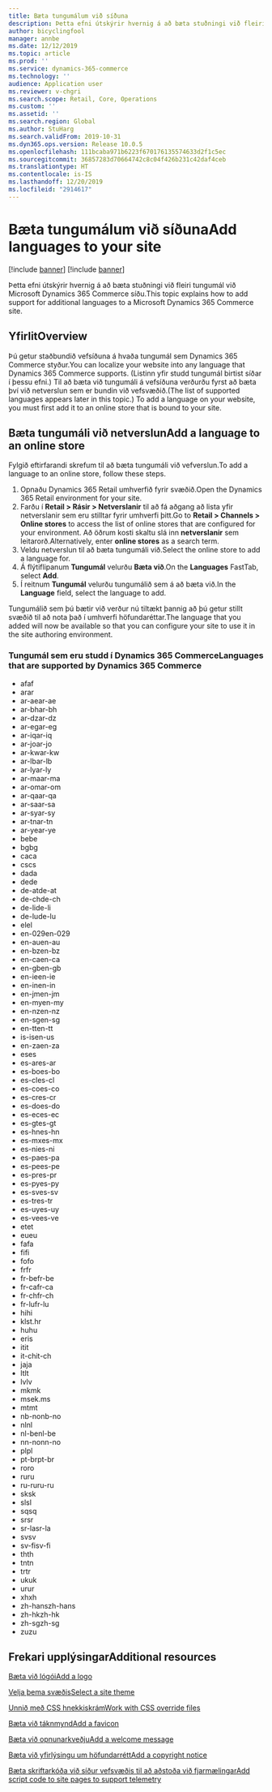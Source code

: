 ```yaml
---
title: Bæta tungumálum við síðuna
description: Þetta efni útskýrir hvernig á að bæta stuðningi við fleiri tungumál við Microsoft Dynamics 365 Commerce síðu.
author: bicyclingfool
manager: annbe
ms.date: 12/12/2019
ms.topic: article
ms.prod: ''
ms.service: dynamics-365-commerce
ms.technology: ''
audience: Application user
ms.reviewer: v-chgri
ms.search.scope: Retail, Core, Operations
ms.custom: ''
ms.assetid: ''
ms.search.region: Global
ms.author: StuHarg
ms.search.validFrom: 2019-10-31
ms.dyn365.ops.version: Release 10.0.5
ms.openlocfilehash: 111bcaba971b6223f670176135574633d2f1c5ec
ms.sourcegitcommit: 36857283d70664742c8c04f426b231c42daf4ceb
ms.translationtype: HT
ms.contentlocale: is-IS
ms.lasthandoff: 12/20/2019
ms.locfileid: "2914617"
---
```

# <a name="add-languages-to-your-site"></a><span data-ttu-id="397e2-103">Bæta tungumálum við síðuna</span><span class="sxs-lookup"><span data-stu-id="397e2-103">Add languages to your site</span></span>

[!include [banner](includes/preview-banner.md)]
[!include [banner](includes/banner.md)]

<span data-ttu-id="397e2-104">Þetta efni útskýrir hvernig á að bæta stuðningi við fleiri tungumál við Microsoft Dynamics 365 Commerce síðu.</span><span class="sxs-lookup"><span data-stu-id="397e2-104">This topic explains how to add support for additional languages to a Microsoft Dynamics 365 Commerce site.</span></span>

## <a name="overview"></a><span data-ttu-id="397e2-105">Yfirlit</span><span class="sxs-lookup"><span data-stu-id="397e2-105">Overview</span></span>

<span data-ttu-id="397e2-106">Þú getur staðbundið vefsíðuna á hvaða tungumál sem Dynamics 365 Commerce styður.</span><span class="sxs-lookup"><span data-stu-id="397e2-106">You can localize your website into any language that Dynamics 365 Commerce supports.</span></span> <span data-ttu-id="397e2-107">(Listinn yfir studd tungumál birtist síðar í þessu efni.) Til að bæta við tungumáli á vefsíðuna verðurðu fyrst að bæta því við netverslun sem er bundin við vefsvæðið.</span><span class="sxs-lookup"><span data-stu-id="397e2-107">(The list of supported languages appears later in this topic.) To add a language on your website, you must first add it to an online store that is bound to your site.</span></span>

## <a name="add-a-language-to-an-online-store"></a><span data-ttu-id="397e2-108">Bæta tungumáli við netverslun</span><span class="sxs-lookup"><span data-stu-id="397e2-108">Add a language to an online store</span></span>

<span data-ttu-id="397e2-109">Fylgið eftirfarandi skrefum til að bæta tungumáli við vefverslun.</span><span class="sxs-lookup"><span data-stu-id="397e2-109">To add a language to an online store, follow these steps.</span></span>

1. <span data-ttu-id="397e2-110">Opnaðu Dynamics 365 Retail umhverfið fyrir svæðið.</span><span class="sxs-lookup"><span data-stu-id="397e2-110">Open the Dynamics 365 Retail environment for your site.</span></span>
1. <span data-ttu-id="397e2-111">Farðu í **Retail \> Rásir \> Netverslanir** til að fá aðgang að lista yfir netverslanir sem eru stilltar fyrir umhverfi þitt.</span><span class="sxs-lookup"><span data-stu-id="397e2-111">Go to **Retail \> Channels \> Online stores** to access the list of online stores that are configured for your environment.</span></span> <span data-ttu-id="397e2-112">Að öðrum kosti skaltu slá inn **netverslanir** sem leitarorð.</span><span class="sxs-lookup"><span data-stu-id="397e2-112">Alternatively, enter **online stores** as a search term.</span></span>
1. <span data-ttu-id="397e2-113">Veldu netverslun til að bæta tungumáli við.</span><span class="sxs-lookup"><span data-stu-id="397e2-113">Select the online store to add a language for.</span></span>
1. <span data-ttu-id="397e2-114">Á flýtiflipanum **Tungumál** velurðu **Bæta við**.</span><span class="sxs-lookup"><span data-stu-id="397e2-114">On the **Languages** FastTab, select **Add**.</span></span>
1. <span data-ttu-id="397e2-115">Í reitnum **Tungumál** velurðu tungumálið sem á að bæta við.</span><span class="sxs-lookup"><span data-stu-id="397e2-115">In the **Language** field, select the language to add.</span></span>

<span data-ttu-id="397e2-116">Tungumálið sem þú bætir við verður nú tiltækt þannig að þú getur stillt svæðið til að nota það í umhverfi höfundaréttar.</span><span class="sxs-lookup"><span data-stu-id="397e2-116">The language that you added will now be available so that you can configure your site to use it in the site authoring environment.</span></span>

### <a name="languages-that-are-supported-by-dynamics-365-commerce"></a><span data-ttu-id="397e2-117">Tungumál sem eru studd í Dynamics 365 Commerce</span><span class="sxs-lookup"><span data-stu-id="397e2-117">Languages that are supported by Dynamics 365 Commerce</span></span>

- <span data-ttu-id="397e2-118">af</span><span class="sxs-lookup"><span data-stu-id="397e2-118">af</span></span>
- <span data-ttu-id="397e2-119">ar</span><span class="sxs-lookup"><span data-stu-id="397e2-119">ar</span></span>
- <span data-ttu-id="397e2-120">ar-ae</span><span class="sxs-lookup"><span data-stu-id="397e2-120">ar-ae</span></span>
- <span data-ttu-id="397e2-121">ar-bh</span><span class="sxs-lookup"><span data-stu-id="397e2-121">ar-bh</span></span>
- <span data-ttu-id="397e2-122">ar-dz</span><span class="sxs-lookup"><span data-stu-id="397e2-122">ar-dz</span></span>
- <span data-ttu-id="397e2-123">ar-eg</span><span class="sxs-lookup"><span data-stu-id="397e2-123">ar-eg</span></span>
- <span data-ttu-id="397e2-124">ar-iq</span><span class="sxs-lookup"><span data-stu-id="397e2-124">ar-iq</span></span>
- <span data-ttu-id="397e2-125">ar-jo</span><span class="sxs-lookup"><span data-stu-id="397e2-125">ar-jo</span></span>
- <span data-ttu-id="397e2-126">ar-kw</span><span class="sxs-lookup"><span data-stu-id="397e2-126">ar-kw</span></span>
- <span data-ttu-id="397e2-127">ar-lb</span><span class="sxs-lookup"><span data-stu-id="397e2-127">ar-lb</span></span>
- <span data-ttu-id="397e2-128">ar-ly</span><span class="sxs-lookup"><span data-stu-id="397e2-128">ar-ly</span></span>
- <span data-ttu-id="397e2-129">ar-ma</span><span class="sxs-lookup"><span data-stu-id="397e2-129">ar-ma</span></span>
- <span data-ttu-id="397e2-130">ar-om</span><span class="sxs-lookup"><span data-stu-id="397e2-130">ar-om</span></span>
- <span data-ttu-id="397e2-131">ar-qa</span><span class="sxs-lookup"><span data-stu-id="397e2-131">ar-qa</span></span>
- <span data-ttu-id="397e2-132">ar-sa</span><span class="sxs-lookup"><span data-stu-id="397e2-132">ar-sa</span></span>
- <span data-ttu-id="397e2-133">ar-sy</span><span class="sxs-lookup"><span data-stu-id="397e2-133">ar-sy</span></span>
- <span data-ttu-id="397e2-134">ar-tn</span><span class="sxs-lookup"><span data-stu-id="397e2-134">ar-tn</span></span>
- <span data-ttu-id="397e2-135">ar-ye</span><span class="sxs-lookup"><span data-stu-id="397e2-135">ar-ye</span></span>
- <span data-ttu-id="397e2-136">be</span><span class="sxs-lookup"><span data-stu-id="397e2-136">be</span></span>
- <span data-ttu-id="397e2-137">bg</span><span class="sxs-lookup"><span data-stu-id="397e2-137">bg</span></span>
- <span data-ttu-id="397e2-138">ca</span><span class="sxs-lookup"><span data-stu-id="397e2-138">ca</span></span>
- <span data-ttu-id="397e2-139">cs</span><span class="sxs-lookup"><span data-stu-id="397e2-139">cs</span></span>
- <span data-ttu-id="397e2-140">da</span><span class="sxs-lookup"><span data-stu-id="397e2-140">da</span></span>
- <span data-ttu-id="397e2-141">de</span><span class="sxs-lookup"><span data-stu-id="397e2-141">de</span></span>
- <span data-ttu-id="397e2-142">de-at</span><span class="sxs-lookup"><span data-stu-id="397e2-142">de-at</span></span>
- <span data-ttu-id="397e2-143">de-ch</span><span class="sxs-lookup"><span data-stu-id="397e2-143">de-ch</span></span>
- <span data-ttu-id="397e2-144">de-li</span><span class="sxs-lookup"><span data-stu-id="397e2-144">de-li</span></span>
- <span data-ttu-id="397e2-145">de-lu</span><span class="sxs-lookup"><span data-stu-id="397e2-145">de-lu</span></span>
- <span data-ttu-id="397e2-146">el</span><span class="sxs-lookup"><span data-stu-id="397e2-146">el</span></span>
- <span data-ttu-id="397e2-147">en-029</span><span class="sxs-lookup"><span data-stu-id="397e2-147">en-029</span></span>
- <span data-ttu-id="397e2-148">en-au</span><span class="sxs-lookup"><span data-stu-id="397e2-148">en-au</span></span>
- <span data-ttu-id="397e2-149">en-bz</span><span class="sxs-lookup"><span data-stu-id="397e2-149">en-bz</span></span>
- <span data-ttu-id="397e2-150">en-ca</span><span class="sxs-lookup"><span data-stu-id="397e2-150">en-ca</span></span>
- <span data-ttu-id="397e2-151">en-gb</span><span class="sxs-lookup"><span data-stu-id="397e2-151">en-gb</span></span>
- <span data-ttu-id="397e2-152">en-ie</span><span class="sxs-lookup"><span data-stu-id="397e2-152">en-ie</span></span>
- <span data-ttu-id="397e2-153">en-in</span><span class="sxs-lookup"><span data-stu-id="397e2-153">en-in</span></span>
- <span data-ttu-id="397e2-154">en-jm</span><span class="sxs-lookup"><span data-stu-id="397e2-154">en-jm</span></span>
- <span data-ttu-id="397e2-155">en-my</span><span class="sxs-lookup"><span data-stu-id="397e2-155">en-my</span></span>
- <span data-ttu-id="397e2-156">en-nz</span><span class="sxs-lookup"><span data-stu-id="397e2-156">en-nz</span></span>
- <span data-ttu-id="397e2-157">en-sg</span><span class="sxs-lookup"><span data-stu-id="397e2-157">en-sg</span></span>
- <span data-ttu-id="397e2-158">en-tt</span><span class="sxs-lookup"><span data-stu-id="397e2-158">en-tt</span></span>
- <span data-ttu-id="397e2-159">is-is</span><span class="sxs-lookup"><span data-stu-id="397e2-159">en-us</span></span>
- <span data-ttu-id="397e2-160">en-za</span><span class="sxs-lookup"><span data-stu-id="397e2-160">en-za</span></span>
- <span data-ttu-id="397e2-161">es</span><span class="sxs-lookup"><span data-stu-id="397e2-161">es</span></span>
- <span data-ttu-id="397e2-162">es-ar</span><span class="sxs-lookup"><span data-stu-id="397e2-162">es-ar</span></span>
- <span data-ttu-id="397e2-163">es-bo</span><span class="sxs-lookup"><span data-stu-id="397e2-163">es-bo</span></span>
- <span data-ttu-id="397e2-164">es-cl</span><span class="sxs-lookup"><span data-stu-id="397e2-164">es-cl</span></span>
- <span data-ttu-id="397e2-165">es-co</span><span class="sxs-lookup"><span data-stu-id="397e2-165">es-co</span></span>
- <span data-ttu-id="397e2-166">es-cr</span><span class="sxs-lookup"><span data-stu-id="397e2-166">es-cr</span></span>
- <span data-ttu-id="397e2-167">es-do</span><span class="sxs-lookup"><span data-stu-id="397e2-167">es-do</span></span>
- <span data-ttu-id="397e2-168">es-ec</span><span class="sxs-lookup"><span data-stu-id="397e2-168">es-ec</span></span>
- <span data-ttu-id="397e2-169">es-gt</span><span class="sxs-lookup"><span data-stu-id="397e2-169">es-gt</span></span>
- <span data-ttu-id="397e2-170">es-hn</span><span class="sxs-lookup"><span data-stu-id="397e2-170">es-hn</span></span>
- <span data-ttu-id="397e2-171">es-mx</span><span class="sxs-lookup"><span data-stu-id="397e2-171">es-mx</span></span>
- <span data-ttu-id="397e2-172">es-ni</span><span class="sxs-lookup"><span data-stu-id="397e2-172">es-ni</span></span>
- <span data-ttu-id="397e2-173">es-pa</span><span class="sxs-lookup"><span data-stu-id="397e2-173">es-pa</span></span>
- <span data-ttu-id="397e2-174">es-pe</span><span class="sxs-lookup"><span data-stu-id="397e2-174">es-pe</span></span>
- <span data-ttu-id="397e2-175">es-pr</span><span class="sxs-lookup"><span data-stu-id="397e2-175">es-pr</span></span>
- <span data-ttu-id="397e2-176">es-py</span><span class="sxs-lookup"><span data-stu-id="397e2-176">es-py</span></span>
- <span data-ttu-id="397e2-177">es-sv</span><span class="sxs-lookup"><span data-stu-id="397e2-177">es-sv</span></span>
- <span data-ttu-id="397e2-178">es-tr</span><span class="sxs-lookup"><span data-stu-id="397e2-178">es-tr</span></span>
- <span data-ttu-id="397e2-179">es-uy</span><span class="sxs-lookup"><span data-stu-id="397e2-179">es-uy</span></span>
- <span data-ttu-id="397e2-180">es-ve</span><span class="sxs-lookup"><span data-stu-id="397e2-180">es-ve</span></span>
- <span data-ttu-id="397e2-181">et</span><span class="sxs-lookup"><span data-stu-id="397e2-181">et</span></span>
- <span data-ttu-id="397e2-182">eu</span><span class="sxs-lookup"><span data-stu-id="397e2-182">eu</span></span>
- <span data-ttu-id="397e2-183">fa</span><span class="sxs-lookup"><span data-stu-id="397e2-183">fa</span></span>
- <span data-ttu-id="397e2-184">fi</span><span class="sxs-lookup"><span data-stu-id="397e2-184">fi</span></span>
- <span data-ttu-id="397e2-185">fo</span><span class="sxs-lookup"><span data-stu-id="397e2-185">fo</span></span>
- <span data-ttu-id="397e2-186">fr</span><span class="sxs-lookup"><span data-stu-id="397e2-186">fr</span></span>
- <span data-ttu-id="397e2-187">fr-be</span><span class="sxs-lookup"><span data-stu-id="397e2-187">fr-be</span></span>
- <span data-ttu-id="397e2-188">fr-ca</span><span class="sxs-lookup"><span data-stu-id="397e2-188">fr-ca</span></span>
- <span data-ttu-id="397e2-189">fr-ch</span><span class="sxs-lookup"><span data-stu-id="397e2-189">fr-ch</span></span>
- <span data-ttu-id="397e2-190">fr-lu</span><span class="sxs-lookup"><span data-stu-id="397e2-190">fr-lu</span></span>
- <span data-ttu-id="397e2-191">hi</span><span class="sxs-lookup"><span data-stu-id="397e2-191">hi</span></span>
- <span data-ttu-id="397e2-192">klst.</span><span class="sxs-lookup"><span data-stu-id="397e2-192">hr</span></span>
- <span data-ttu-id="397e2-193">hu</span><span class="sxs-lookup"><span data-stu-id="397e2-193">hu</span></span>
- <span data-ttu-id="397e2-194">er</span><span class="sxs-lookup"><span data-stu-id="397e2-194">is</span></span>
- <span data-ttu-id="397e2-195">it</span><span class="sxs-lookup"><span data-stu-id="397e2-195">it</span></span>
- <span data-ttu-id="397e2-196">it-ch</span><span class="sxs-lookup"><span data-stu-id="397e2-196">it-ch</span></span>
- <span data-ttu-id="397e2-197">ja</span><span class="sxs-lookup"><span data-stu-id="397e2-197">ja</span></span>
- <span data-ttu-id="397e2-198">lt</span><span class="sxs-lookup"><span data-stu-id="397e2-198">lt</span></span>
- <span data-ttu-id="397e2-199">lv</span><span class="sxs-lookup"><span data-stu-id="397e2-199">lv</span></span>
- <span data-ttu-id="397e2-200">mk</span><span class="sxs-lookup"><span data-stu-id="397e2-200">mk</span></span>
- <span data-ttu-id="397e2-201">msek.</span><span class="sxs-lookup"><span data-stu-id="397e2-201">ms</span></span>
- <span data-ttu-id="397e2-202">mt</span><span class="sxs-lookup"><span data-stu-id="397e2-202">mt</span></span>
- <span data-ttu-id="397e2-203">nb-no</span><span class="sxs-lookup"><span data-stu-id="397e2-203">nb-no</span></span>
- <span data-ttu-id="397e2-204">nl</span><span class="sxs-lookup"><span data-stu-id="397e2-204">nl</span></span>
- <span data-ttu-id="397e2-205">nl-be</span><span class="sxs-lookup"><span data-stu-id="397e2-205">nl-be</span></span>
- <span data-ttu-id="397e2-206">nn-no</span><span class="sxs-lookup"><span data-stu-id="397e2-206">nn-no</span></span>
- <span data-ttu-id="397e2-207">pl</span><span class="sxs-lookup"><span data-stu-id="397e2-207">pl</span></span>
- <span data-ttu-id="397e2-208">pt-br</span><span class="sxs-lookup"><span data-stu-id="397e2-208">pt-br</span></span>
- <span data-ttu-id="397e2-209">ro</span><span class="sxs-lookup"><span data-stu-id="397e2-209">ro</span></span>
- <span data-ttu-id="397e2-210">ru</span><span class="sxs-lookup"><span data-stu-id="397e2-210">ru</span></span>
- <span data-ttu-id="397e2-211">ru-ru</span><span class="sxs-lookup"><span data-stu-id="397e2-211">ru-ru</span></span>
- <span data-ttu-id="397e2-212">sk</span><span class="sxs-lookup"><span data-stu-id="397e2-212">sk</span></span>
- <span data-ttu-id="397e2-213">sl</span><span class="sxs-lookup"><span data-stu-id="397e2-213">sl</span></span>
- <span data-ttu-id="397e2-214">sq</span><span class="sxs-lookup"><span data-stu-id="397e2-214">sq</span></span>
- <span data-ttu-id="397e2-215">sr</span><span class="sxs-lookup"><span data-stu-id="397e2-215">sr</span></span>
- <span data-ttu-id="397e2-216">sr-la</span><span class="sxs-lookup"><span data-stu-id="397e2-216">sr-la</span></span>
- <span data-ttu-id="397e2-217">sv</span><span class="sxs-lookup"><span data-stu-id="397e2-217">sv</span></span>
- <span data-ttu-id="397e2-218">sv-fi</span><span class="sxs-lookup"><span data-stu-id="397e2-218">sv-fi</span></span>
- <span data-ttu-id="397e2-219">th</span><span class="sxs-lookup"><span data-stu-id="397e2-219">th</span></span>
- <span data-ttu-id="397e2-220">tn</span><span class="sxs-lookup"><span data-stu-id="397e2-220">tn</span></span>
- <span data-ttu-id="397e2-221">tr</span><span class="sxs-lookup"><span data-stu-id="397e2-221">tr</span></span>
- <span data-ttu-id="397e2-222">uk</span><span class="sxs-lookup"><span data-stu-id="397e2-222">uk</span></span>
- <span data-ttu-id="397e2-223">ur</span><span class="sxs-lookup"><span data-stu-id="397e2-223">ur</span></span>
- <span data-ttu-id="397e2-224">xh</span><span class="sxs-lookup"><span data-stu-id="397e2-224">xh</span></span>
- <span data-ttu-id="397e2-225">zh-hans</span><span class="sxs-lookup"><span data-stu-id="397e2-225">zh-hans</span></span>
- <span data-ttu-id="397e2-226">zh-hk</span><span class="sxs-lookup"><span data-stu-id="397e2-226">zh-hk</span></span>
- <span data-ttu-id="397e2-227">zh-sg</span><span class="sxs-lookup"><span data-stu-id="397e2-227">zh-sg</span></span>
- <span data-ttu-id="397e2-228">zu</span><span class="sxs-lookup"><span data-stu-id="397e2-228">zu</span></span>

## <a name="additional-resources"></a><span data-ttu-id="397e2-229">Frekari upplýsingar</span><span class="sxs-lookup"><span data-stu-id="397e2-229">Additional resources</span></span>

[<span data-ttu-id="397e2-230">Bæta við lógói</span><span class="sxs-lookup"><span data-stu-id="397e2-230">Add a logo</span></span>](add-logo.md)

[<span data-ttu-id="397e2-231">Velja þema svæðis</span><span class="sxs-lookup"><span data-stu-id="397e2-231">Select a site theme</span></span>](select-site-theme.md)

[<span data-ttu-id="397e2-232">Unnið með CSS hnekkiskrám</span><span class="sxs-lookup"><span data-stu-id="397e2-232">Work with CSS override files</span></span>](css-override-files.md)

[<span data-ttu-id="397e2-233">Bæta við táknmynd</span><span class="sxs-lookup"><span data-stu-id="397e2-233">Add a favicon</span></span>](add-favicon.md)

[<span data-ttu-id="397e2-234">Bæta við opnunarkveðju</span><span class="sxs-lookup"><span data-stu-id="397e2-234">Add a welcome message</span></span>](add-welcome-message.md)

[<span data-ttu-id="397e2-235">Bæta við yfirlýsingu um höfundarrétt</span><span class="sxs-lookup"><span data-stu-id="397e2-235">Add a copyright notice</span></span>](add-copyright-notice.md)

[<span data-ttu-id="397e2-236">Bæta skriftarkóða við síður vefsvæðis til að aðstoða við fjarmælingar</span><span class="sxs-lookup"><span data-stu-id="397e2-236">Add script code to site pages to support telemetry</span></span>](add-telemetry.md)
